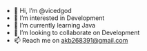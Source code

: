 - 👋 Hi, I’m @vicedgod
- 👀 I’m interested in Development
- 🌱 I’m currently learning Java
- 💞️ I’m looking to collaborate on Development
- 📫 Reach me on akb268391@gmail.com

<!---
vicedgod/vicedgod is a ✨ special ✨ repository because its `README.md` (this file) appears on your GitHub profile.
You can click the Preview link to take a look at your changes.
--->
